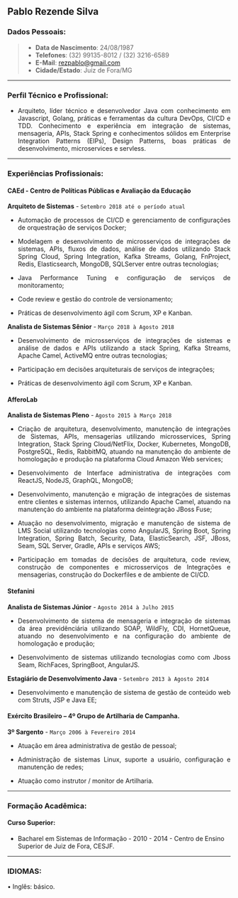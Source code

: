 Pablo Rezende Silva
---

### Dados Pessoais:
> - **Data de Nascimento**: 24/08/1987
> - **Telefones**: (32) 99135-8012 / (32) 3216-6589 
> - **E-Mail**: rezpablo@gmail.com
> - **Cidade/Estado**: Juiz de Fora/MG

---
### Perfil Técnico  e Profissional: 

- <p style='text-align: justify;'>Arquiteto, líder técnico e desenvolvedor Java com conhecimento em Javascript, Golang,  práticas e ferramentas da cultura DevOps, CI/CD e TDD. Conhecimento e experiência em integração de sistemas, mensageria, APIs, Stack Spring e conhecimentos sólidos em Enterprise Integration Patterns (EIPs), Design Patterns, boas práticas de desenvolvimento, microservices e servless. </p>

---
### Experiências Profissionais:

#### CAEd - Centro de Políticas Públicas e Avaliação da Educação
**Arquiteto de Sistemas** - `Setembro 2018 até o período atual`

- <p style='text-align: justify;'> Automação de processos de CI/CD e gerenciamento de configurações de orquestração de serviços Docker; </p>
- <p style='text-align: justify;'> Modelagem e desenvolvimento de microsserviços de integrações de sistemas, APIs, fluxos de dados, análise de dados  utilizando Stack Spring Cloud, Spring Integration, Kafka Streams, Golang,  FnProject, Redis, Elasticsearch,  MongoDB, SQLServer entre outras tecnologias; </p>
- <p style='text-align: justify;'> Java Performance Tuning e configuração de serviços de monitoramento; </p>
- <p style='text-align: justify;'> Code review e gestão do controle de versionamento; </p>
- <p style='text-align: justify;'> Práticas de desenvolvimento ágil com Scrum, XP e Kanban. </p>

**Analista de Sistemas Sênior** - `Março 2018 à Agosto 2018`

- <p style='text-align: justify;'> Desenvolvimento de microsserviços de integrações de sistemas e análise de dados e APIs utilizando a stack Spring, Kafka Streams, Apache Camel,  ActiveMQ entre outras tecnologias; </p>
- <p style='text-align: justify;'> Participação em decisões arquiteturais de serviços de integrações; </p>
- <p style='text-align: justify;'> Práticas de desenvolvimento ágil com Scrum, XP e Kanban. </p>

#### AfferoLab
**Analista de Sistemas Pleno** - `Agosto 2015 à Março 2018`

- <p style='text-align: justify;'> Criação de arquitetura, desenvolvimento, manutenção de integrações de Sistemas, APIs,  mensagerias utilizando microsservices, Spring Integration, Stack Spring Cloud/NetFlix, Docker,  Kubernetes, MongoDB, PostgreSQL, Redis, RabbitMQ, atuando na manutenção do ambiente de homologação e produção na plataforma Cloud Amazon Web services; </p>
- <p style='text-align: justify;'> Desenvolvimento de Interface administrativa de integrações com ReactJS, NodeJS, GraphQL, MongoDB; </p>
- <p style='text-align: justify;'> Desenvolvimento, manutenção e migração de integrações de sistemas entre clientes e sistemas internos, utilizando Apache Camel, atuando na manutenção do ambiente na plataforma deintegração JBoss Fuse; </p>
- <p style='text-align: justify;'> Atuação no desenvolvimento, migração e manutenção de sistema de LMS Social utilizando  tecnologias como AngularJS, Spring Boot, Spring Integration, Spring Batch, Security, Data, ElasticSearch, JSF, JBoss, Seam, SQL Server, Gradle, APIs e serviços AWS; </p>
- <p style='text-align: justify;'> Participação em tomadas de decisões de arquitetura, code review, construção de componentes e microsserviços de Integrações e mensagerias, construção do Dockerfiles e de ambiente de CI/CD. </p>

#### Stefanini
**Analista de Sistemas Júnior** - `Agosto 2014 à Julho 2015`

- <p style='text-align: justify;'> Desenvolvimento de sistema de mensageria e integração de sistemas da área previdênciária utilizando SOAP, WildFly, CDI, HornetQueue, atuando no desenvolvimento e na configuração do ambiente de homologação e produção; </p>
- <p style='text-align: justify;'> Desenvolvimento de sistemas utilizando tecnologias como com Jboss Seam, RichFaces, SpringBoot, AngularJS.  </p>

**Estagiário de Desenvolvimento Java** - `Setembro 2013 à Agosto 2014`

- <p style='text-align: justify;'> Desenvolvimento e manutenção de sistema de gestão de conteúdo web com Struts, JSP e Java EE; </div>

#### Exército Brasileiro – 4º Grupo de Artilharia de Campanha.
**3º Sargento** - `Março 2006 à Fevereiro 2014`

- <p style='text-align: justify;'> Atuação em área administrativa de gestão de pessoal; </p>
- <p style='text-align: justify;'> Administração de sistemas Linux, suporte a usuário, configuração e manutenção de redes;</p>
- <p style='text-align: justify;'> Atuação como instrutor / monitor de Artilharia. </p>

---
### Formação Acadêmica:

#### Curso Superior:
- Bacharel em Sistemas de Informação - 2010 - 2014 -  Centro de Ensino Superior de Juiz de Fora, CESJF.

---

### IDIOMAS:

• Inglês: básico.
